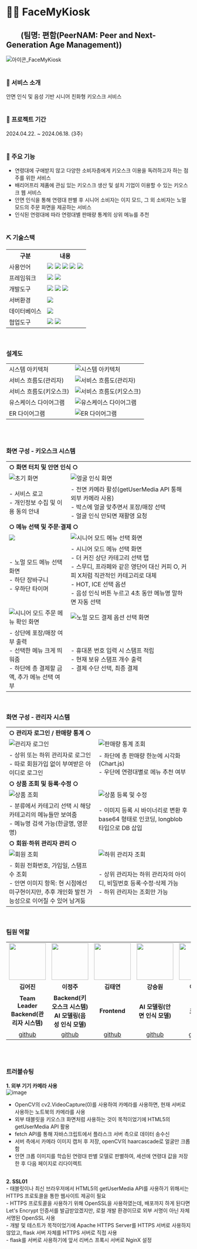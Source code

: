 # 🧑‍🦳 FaceMyKiosk
## &nbsp;&nbsp;&nbsp;&nbsp;&nbsp;&nbsp;&nbsp;&nbsp;(팀명: 편함(PeerNAM: Peer and Next-Generation Age Management))
![아이콘_FaceMyKiosk](https://github.com/2024-SMHRD-KDT-BigData-20/KioskProject/assets/148893093/d36494ca-fb10-4010-81c3-70cb0a68f958)
<br><br>

### 📌 서비스 소개
안면 인식 및 음성 기반 시니어 친화형 키오스크 서비스
<br><br>

### 📅 프로젝트 기간
2024.04.22. ~ 2024.06.18. (3주)
<br><br>

### 🔧 주요 기능
* 연령대에 구애받지 않고 다양한 소비자층에게 키오스크 이용을 독려하고자 하는 점주를 위한 서비스
* 배리어프리 제품에 관심 있는 키오스크 생산 및 설치 기업이 이용할 수 있는 키오스크 웹 서비스
* 안면 인식을 통해 연령대 판별 후 시니어 소비자는 이지 모드, 그 외 소비자는 노멀 모드의 주문 화면을 제공하는 서비스
* 인식된 연령대에 따라 연령대별 판매량 통계의 상위 메뉴를 추천
<br><br>

### ⛏ 기술스택
<table>
    <tr>
        <th>구분</th>
        <th>내용</th>
    </tr>
    <tr>
        <td>사용언어</td>
        <td>
            <img src="https://img.shields.io/badge/java-007396?style=flat-square&logo=java&logoColor=white"/>
            <img src="https://img.shields.io/badge/Python-3776AB?style=flat-square&logo=Python&logoColor=white"/>
            <img src="https://img.shields.io/badge/HTML5-E34F26?style=flat-square&logo=html5&logoColor=white"/>
            <img src="https://img.shields.io/badge/CSS3-1572B6?style=flat-square&logo=css3&logoColor=white"/>
            <img src="https://img.shields.io/badge/JavaScript-F7DF1E?style=flat-square&logo=javascript&logoColor=black"/>
        </td>
    </tr>
    <tr>
        <td>프레임워크</td>
        <td>
            <img src="https://img.shields.io/badge/Flask-000000?style=flat-square&logo=flask&logoColor=white"/>
            <img src="https://img.shields.io/badge/Spring-6DB33F?style=flat-square&logo=Spring&logoColor=white"/>
        </td>
    </tr>
    <tr>
        <td>개발도구</td>
        <td>
            <img src="https://img.shields.io/badge/Eclipse-2C2255?style=for-the-badge&logo=Eclipse&logoColor=white"/>
            <img src="https://img.shields.io/badge/PyCharm-000000?style=flat-square&logo=PyCharm&logoColor=white"/>
            <img src="https://img.shields.io/badge/Visual Studio Code-007ACC?style=flat-square&logo=Visual Studio Code&logoColor=white"/>
        </td>
    </tr>
    <tr>
        <td>서버환경</td>
        <td>
            <img src="https://img.shields.io/badge/Visual Studio Code-007ACC?style=flat-square&logo=Visual Studio Code&logoColor=white"/>
        </td>
    </tr>
    <tr>
        <td>데이터베이스</td>
        <td>
            <img src="https://img.shields.io/badge/MySQL-4479A1?style=flat-square&logo=MySQL&logoColor=white"/>
        </td>
    </tr>
    <tr>
        <td>협업도구</td>
        <td>
            <img src="https://img.shields.io/badge/Git-F05032?style=flat-square&logo=git&logoColor=white"/>
            <img src="https://img.shields.io/badge/GitHub-181717?style=flat-square&logo=GitHub&logoColor=white"/>
        </td>
    </tr>
</table>
<br>

### 설계도
<table>
    <tr>
        <td>시스템 아키텍처</td>
        <td>
            <img src="https://github.com/2024-SMHRD-KDT-BigData-20/KioskProject/assets/148893093/14a2610d-8540-45cc-8b55-5ddbe20bfb80" alt="시스템 아키텍처">
        </td>
    </tr>
    <tr>
        <td>서비스 흐름도(관리자)</td>
        <td>
            <img src="https://github.com/2024-SMHRD-KDT-BigData-20/KioskProject/assets/148893093/77e4d22f-f6d2-4b99-8d3d-bad6a504c224" alt="서비스 흐름도(관리자)">
        </td>
    </tr>
    <tr>
        <td>서비스 흐름도(키오스크)</td>
        <td>
            <img src="https://github.com/2024-SMHRD-KDT-BigData-20/KioskProject/assets/148893093/7f38536e-2c40-4884-b77a-2e41e33c6e10" alt="서비스 흐름도(키오스크)">
        </td>
    </tr>
    <tr>
        <td>유스케이스 다이어그램</td>
        <td>
            <img src="https://github.com/2024-SMHRD-KDT-BigData-20/KioskProject/assets/148893093/6642c15b-3a08-422b-8804-fc60242c2461" alt="유스케이스 다이어그램">
        </td>
    </tr>
    <tr>
        <td>ER 다이어그램</td>
        <td>
            <img src="https://github.com/2024-SMHRD-KDT-BigData-20/KioskProject/assets/148893093/769d752d-b28c-4ca8-bc6e-796e9a615e01)" alt="ER 다이어그램">
        </td>
    </tr>
</table>
<br><br>


### 화면 구성 - 키오스크 시스템
<table>
    <tr>
        <td colspan="2"><strong>○ 화면 터치 및 안면 인식 ○</strong></td>
    </tr>
    <tr>
        <td>
            <img src="https://github.com/2024-SMHRD-KDT-BigData-20/KioskProject/assets/148893093/9c3e61ce-3edc-4c0d-93a4-0e72031f0b3c" alt="초기 화면">
        </td>    
        <td>
            <img src="https://github.com/2024-SMHRD-KDT-BigData-20/KioskProject/assets/148893093/b71a4985-2e54-425f-9e6f-9220ddeb56bc" alt="얼굴 인식 화면">
        </td>
    </tr>
    <tr>
        <td>
            - 서비스 로고<br>
            - 개인정보 수집 및 이용 동의 안내
        </td>
        <td>
            - 전면 카메라 활성(getUserMedia API 통해 외부 카메라 사용)<br>
            - 박스에 얼굴 맞추면서 포장/매장 선택<br>
            - 얼굴 인식 안되면 재활영 요청
        </td>
    </tr>
    <tr>
        <td colspan="2"><strong>○ 메뉴 선택 및 주문·결제 ○</strong></td>
    </tr>
    <tr>
        <td>
             <img src="https://github.com/2024-SMHRD-KDT-BigData-20/KioskProject/assets/148893093/a4b20cef-308f-4e27-907c-b6f483f419e6 alt="노멀 모드 메뉴 선택 화면">
        </td>
        <td>
             <img src="https://github.com/2024-SMHRD-KDT-BigData-20/KioskProject/assets/148893093/4e37822d-d27d-4480-9a4c-f922007258cf" alt="시니어 모드 메뉴 선택 화면">
        </td>
    </tr>
    <tr>
        <td>
            - 노멀 모드 메뉴 선택 화면<br>
            - 하단 장바구니<br>
            - 우하단 타이머
        </td>
        <td>
            - 시니어 모드 메뉴 선택 화면<br>
            - 더 커진 상단 카테고리 선택 탭<br>
            - 스무디, 프라페와 같은 영단어 대신 커피 O, 커피 X처럼 직관적인 카테고리로 대체<br>
            - HOT, ICE 선택 옵션<br>
            - 음성 인식 버튼 누르고 4초 동안 메뉴명 말하면 자동 선택
        </td>
    </tr>
    <tr>
        <td>
             <img src="https://github.com/2024-SMHRD-KDT-BigData-20/KioskProject/assets/148893093/7a3270ba-f759-4906-a55c-25c3f69fb0c0" alt="시니어 모드 주문 메뉴 확인 화면">
        </td>
        <td>
             <img src="https://github.com/2024-SMHRD-KDT-BigData-20/KioskProject/assets/148893093/6cd33ebc-c4a3-4377-9b0a-0d8c600c654b" alt="노멀 모드 결제 옵션 선택 화면">
        </td>
    </tr>
    <tr>
        <td>
            - 상단에 포장/매장 여부 출력<br>
            - 선택한 메뉴 크게 띄워줌<br>
            - 하단에 총 결제할 금액, 추가 메뉴 선택 여부 
        </td>
        <td>
            - 휴대폰 번호 입력 시 스탬프 적립<br>
            - 현재 보유 스탬프 개수 출력<br>
            - 결제 수단 선택, 최종 결제
        </td>
    </tr>
</table>
<br>

### 화면 구성 - 관리자 시스템
<table>
    <tr>
        <td colspan="2"><strong>○ 관리자 로그인 / 판매량 통계 ○</strong></td>
    </tr>
    <tr>
        <td>
             <img src="https://github.com/2024-SMHRD-KDT-BigData-20/KioskProject/assets/148893093/7ec27281-74f5-444d-bdca-5dcb05e1a141" alt="관리자 로그인">
        </td>
        <td>
            <img src="https://github.com/2024-SMHRD-KDT-BigData-20/KioskProject/assets/148893093/3bd5181c-4a9f-4c20-a44a-c72179edfee9" alt="판매량 통계 조회">
        </td>
    </tr>
    <tr>
        <td>
            - 상위 또는 하위 관리자로 로그인<br>
            - 따로 회원가입 없이 부여받은 아이디로 로그인
        </td>
        <td>
            - 좌단에 총 판매량 한눈에 시각화(Chart.js)<br>
            - 우단에 연령대별로 메뉴 추천 여부
        </td>
    </tr>
    <tr>
        <td colspan="2"><strong>○ 상품 조회 및 등록·수정 ○</strong></td>
    </tr>
    <tr>
        <td>
            <img src="https://github.com/2024-SMHRD-KDT-BigData-20/KioskProject/assets/148893093/9ab2aec7-8363-44ac-829a-0fb96d63e757" alt="상품 조회">
        </td>
        <td>
            <img src="https://github.com/2024-SMHRD-KDT-BigData-20/KioskProject/assets/148893093/8dfba3fc-6f7b-41ff-b131-ba19d1a43814" alt="상품 등록 및 수정">
        </td>
    </tr>
    <tr>
        <td>
            - 분류에서 카테고리 선택 시 해당 카테고리의 메뉴들만 보여줌<br>
            - 메뉴명 검색 가능(한글명, 영문명)
        </td>
        <td>
            - 이미지 등록 시 바이너리로 변환 후 base64 형태로 인코딩, longblob 타입으로 DB 삽입
        </td>
    </tr>
    <tr>
        <td colspan="2"><strong>○ 회원·하위 관리자 관리 ○</strong></td>
    </tr>
    <tr>
        <td>
            <img src="https://github.com/2024-SMHRD-KDT-BigData-20/KioskProject/assets/148893093/c102688d-f199-4100-9878-2433ea1aeae4" alt="회원 조회">
        </td>
         <td>
            <img src="https://github.com/2024-SMHRD-KDT-BigData-20/KioskProject/assets/148893093/69b788f7-46a3-4803-b381-3649fa179097" alt="하위 관리자 조회"
        </td>
    </tr>
    <tr>
        <td>
            - 회원 전화번호, 가입일, 스탬프 수 조회<br>
            - 안면 이미지 항목: 현 시점에선 미구현이지만, 추후 개인화 발전 가능성으로 이어질 수 있어 남겨둠
        </td>
        <td>
            - 상위 관리자는 하위 관리자의 아이디, 비밀번호 등록·수정·삭제 가능<br>
            - 하위 관리자는 조회만 가능
        </td>
    </tr>
</table>
<br>

### 팀원 역할

<table>
  <tr>
    <td align="center"><img src="https://item.kakaocdn.net/do/fd49574de6581aa2a91d82ff6adb6c0115b3f4e3c2033bfd702a321ec6eda72c" width="100" height="100"/></td>
    <td align="center"><img src="https://mb.ntdtv.kr/assets/uploads/2019/01/Screen-Shot-2019-01-08-at-4.31.55-PM-e1546932545978.png" width="100" height="100"/></td>
    <td align="center"><img src="https://mblogthumb-phinf.pstatic.net/20160127_177/krazymouse_1453865104404DjQIi_PNG/%C4%AB%C4%AB%BF%C0%C7%C1%B7%BB%C1%EE_%B6%F3%C0%CC%BE%F0.png?type=w2" width="100" height="100"/></td>
    <td align="center"><img src="https://i.pinimg.com/236x/ed/bb/53/edbb53d4f6dd710431c1140551404af9.jpg" width="100" height="100"/></td>
    <td align="center"><img src="https://pbs.twimg.com/media/B-n6uPYUUAAZSUx.png" width="100" height="100"/></td>
  </tr>
  <tr>
    <td align="center"><strong>김어진</strong></td>
    <td align="center"><strong>이정주</strong></td>
    <td align="center"><strong>김태연</strong></td>
    <td align="center"><strong>강승원</strong></td>
    <td align="center"><strong>이종명</strong></td>
  </tr>
  <tr>
    <td align="center"><b>Team Leader<br>Backend(관리자 시스템)</b></td>
    <td align="center"><b>Backend(키오스크 시스템)<br>AI 모델링(음성 인식 모델)</b></td>
    <td align="center"><b>Frontend</b></td>
    <td align="center"><b>AI 모델링(안면 인식 모델)</b></td>
    <td align="center"><b>크롤링</b></td>
  </tr>
  <tr>
    <td align="center"><a href="https://github.com/naomi-kim9" target='_blank'>github</a></td>
    <td align="center"><a href="https://github.com/lliillllI" target='_blank'>github</a></td>
    <td align="center"><a href="https://github.com/tttytytt" target='_blank'>github</a></td>
    <td align="center"><a href="https://github.com/kainsw" target='_blank'>github</a></td>
    <td align="center"><a href="https://github.com/yeejongmyung" target='_blank'>github</a></td>
  </tr>
</table>
<br><br>

### 트러블슈팅

<b>1. 외부 기기 카메라 사용</b>
<br>
![image](https://github.com/2024-SMHRD-KDT-BigData-20/KioskProject/assets/148893093/845c5b2b-badc-4e74-acab-6321f230ed7c)
<br>
- OpenCV의 cv2.VideoCapture(0)를 사용하여 카메라를 사용하면, 현재 서버로 사용하는 노트북의 카메라를 사용<br>
- 외부 태블릿을 키오스크 화면처럼 사용하는 것이 목적이었기에 HTML5의 getUserMedia API 활용<br>
- fetch API를 통해 자바스크립트에서 플라스크 서버 측으로 데이터 송수신<br>
- 서버 측에서 카메라 이미지 캡처 후 저장, openCV의 haarcascade로 얼굴만 크롭함<br>
- 안면 크롭 이미지를 학습된 연령대 판별 모델로 판별하여, 세션에 연령대 값을 저장한 후 다음 페이지로 리다이렉트<br>

<br>
<b>2. SSL01</b>
<br>
- 태블릿이나 최신 브라우저에서 HTML5의 getUserMedia API를 사용하기 위해서는 HTTPS 프로토콜을 통한 웹사이트 제공이 필요<br>
- HTTPS 프로토콜을 사용하기 위해 OpenSSL을 사용하였는데, 배포까지 하게 된다면 Let's Encrypt 인증서를 발급받았겠지만, 로컬 개발 환경이므로 외부 서명이 아닌 자체 서명된 OpenSSL 사용<br>
- 개발 및 테스트가 목적이었기에 Apache HTTPS Server를 HTTPS 서버로 사용하지 않았고, flask 서버 자체를 HTTPS 서버로 직접 사용<br>
- flask를 서버로 사용하기에 앞서 리버스 프록시 서버로 NginX 설정
